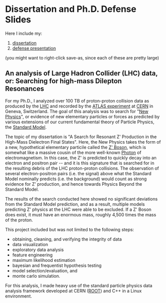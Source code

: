 # Dissertation and Ph.D. Defense Slides

Here I include my:

1. [dissertation](https://github.com/statevector/PhDThesis/blob/master/willis_thesis.pdf) <br>
2. [defense presentation](https://github.com/statevector/PhDThesis/blob/master/willis_presentation.pdf)

(you might want to right-click save-as, since each of these are pretty large)

## An analysis of Large Hadron Collider (LHC) data, or: Searching for high-mass Dilepton Resonances

For my Ph.D., I analyzed over 100 TB of proton-proton collision data as produced by the 
[LHC](https://home.cern/science/accelerators/large-hadron-collider) and recorded by the 
[ATLAS experiment](https://home.cern/science/experiments/atlas) at [CERN](https://en.wikipedia.org/wiki/CERN) in Geneva, Switzerland. The goal of this analysis was to search for 
"[New Physics](https://en.wikipedia.org/wiki/Physics_beyond_the_Standard_Model)", or evidence of new elementary particles or forces as predicted by various extensions of our current fundamental theory of Particle Physics, the [Standard Model](https://home.cern/science/physics/standard-model).

The topic of my dissertation is "A Search for Resonant Z' Production in the High-Mass Dielectron Final States". Here, the New Physics takes the form of a new, hypothetical elementary particile called the [Z' Boson](https://en.wikipedia.org/wiki/W%E2%80%B2_and_Z%E2%80%B2_bosons), which is somewhat like a massive cousin of the more well-known [Photon](https://en.wikipedia.org/wiki/Photon) of electromagnetism. In this case, the Z' is predicted to quickly decay into an electron and positron pair -- and it is this signature that is searched for in the resulting debris of the LHC proton-proton collisions. The observation of several electron-positron pairs (i.e. the signal) above what the Standard Model nominally predicts (i.e. the background) would count as strong evidence for Z' production, and hence towards Physics Beyond the Standard Model.

The results of the search conducted here showed no significant deviations from the Standard Model prediction, and as a result, multiple models predicting Z' physics at the LHC were able to be excluded. If a Z' Boson does exist, it must have an enormous mass, roughly 4,500 times the mass of the proton.

This project included but was not limited to the following steps:

- obtaining, cleaning, and verifying the integrity of data <br>
- data visualization <br>
- exploratory data analysis <br>
- feature engineering <br>
- maximum likelihood estimation <br>
- bayesian and frequentist hypothesis testing <br>
- model selection/evaluation, and <br>
- monte carlo simulation.

For this analysis, I made heavy use of the standard particle physics data analysis framework developed at CERN ([ROOT](https://root.cern.ch/about-root)) and C++ in a Linux environment.

